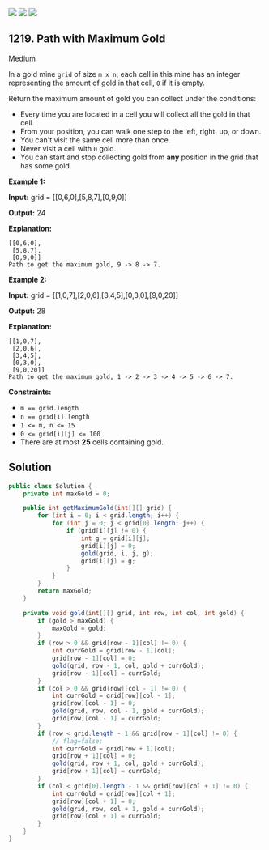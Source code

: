 [![](https://img.shields.io/github/stars/javadev/LeetCode-in-Java?label=Stars&style=flat-square)](https://github.com/javadev/LeetCode-in-Java)
[![](https://img.shields.io/github/forks/javadev/LeetCode-in-Java?label=Fork%20me%20on%20GitHub%20&style=flat-square)](https://github.com/javadev/LeetCode-in-Java/fork)
[![](https://img.shields.io/badge/-LeetCode%20in%20Kotlin-blue?style=flat-square)](https://github.com/javadev/LeetCode-in-Kotlin)

## 1219\. Path with Maximum Gold

Medium

In a gold mine `grid` of size `m x n`, each cell in this mine has an integer representing the amount of gold in that cell, `0` if it is empty.

Return the maximum amount of gold you can collect under the conditions:

*   Every time you are located in a cell you will collect all the gold in that cell.
*   From your position, you can walk one step to the left, right, up, or down.
*   You can't visit the same cell more than once.
*   Never visit a cell with `0` gold.
*   You can start and stop collecting gold from **any** position in the grid that has some gold.

**Example 1:**

**Input:** grid = \[\[0,6,0],[5,8,7],[0,9,0]]

**Output:** 24

**Explanation:** 
    
    [[0,6,0], 
     [5,8,7], 
     [0,9,0]] 
    Path to get the maximum gold, 9 -> 8 -> 7.

**Example 2:**

**Input:** grid = \[\[1,0,7],[2,0,6],[3,4,5],[0,3,0],[9,0,20]]

**Output:** 28

**Explanation:** 

    [[1,0,7], 
     [2,0,6], 
     [3,4,5], 
     [0,3,0], 
     [9,0,20]] 
    Path to get the maximum gold, 1 -> 2 -> 3 -> 4 -> 5 -> 6 -> 7.

**Constraints:**

*   `m == grid.length`
*   `n == grid[i].length`
*   `1 <= m, n <= 15`
*   `0 <= grid[i][j] <= 100`
*   There are at most **25** cells containing gold.

## Solution

```java
public class Solution {
    private int maxGold = 0;

    public int getMaximumGold(int[][] grid) {
        for (int i = 0; i < grid.length; i++) {
            for (int j = 0; j < grid[0].length; j++) {
                if (grid[i][j] != 0) {
                    int g = grid[i][j];
                    grid[i][j] = 0;
                    gold(grid, i, j, g);
                    grid[i][j] = g;
                }
            }
        }
        return maxGold;
    }

    private void gold(int[][] grid, int row, int col, int gold) {
        if (gold > maxGold) {
            maxGold = gold;
        }
        if (row > 0 && grid[row - 1][col] != 0) {
            int currGold = grid[row - 1][col];
            grid[row - 1][col] = 0;
            gold(grid, row - 1, col, gold + currGold);
            grid[row - 1][col] = currGold;
        }
        if (col > 0 && grid[row][col - 1] != 0) {
            int currGold = grid[row][col - 1];
            grid[row][col - 1] = 0;
            gold(grid, row, col - 1, gold + currGold);
            grid[row][col - 1] = currGold;
        }
        if (row < grid.length - 1 && grid[row + 1][col] != 0) {
            // flag=false;
            int currGold = grid[row + 1][col];
            grid[row + 1][col] = 0;
            gold(grid, row + 1, col, gold + currGold);
            grid[row + 1][col] = currGold;
        }
        if (col < grid[0].length - 1 && grid[row][col + 1] != 0) {
            int currGold = grid[row][col + 1];
            grid[row][col + 1] = 0;
            gold(grid, row, col + 1, gold + currGold);
            grid[row][col + 1] = currGold;
        }
    }
}
```